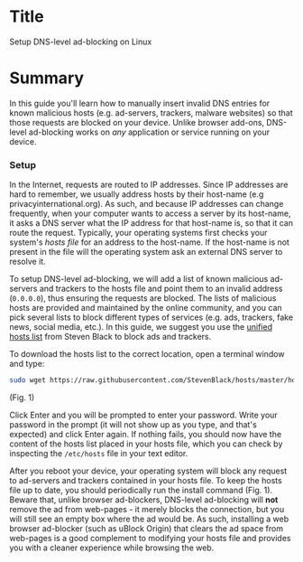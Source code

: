 # Title #
Setup DNS-level ad-blocking on Linux

# Summary #

In this guide you'll learn how to manually insert invalid DNS entries for known malicious hosts (e.g. ad-servers,
trackers, malware websites) so that those requests are blocked on your device. Unlike browser add-ons, DNS-level
ad-blocking works on *any* application or service running on your device.

### Setup ###

In the Internet, requests are routed to IP addresses. Since IP addresses are hard to remember, we usually address hosts
by their host-name (e.g privacyinternational.org). As such, and because IP addresses can change frequently, when your
computer wants to access a server by its host-name, it asks a DNS server what the IP address for that host-name is, so
that it can route the request. Typically, your operating systems first checks your system's *hosts file* for an address
to the host-name. If the host-name is not present in the file will the operating system ask an external DNS server to
resolve it.

To setup DNS-level ad-blocking, we will add a list of known malicious ad-servers and trackers to the hosts file and
point them to an invalid address (`0.0.0.0`), thus ensuring the requests are blocked. The lists of malicious hosts are
provided and maintained by the online community, and you can pick several lists to block different types of services
(e.g. ads, trackers, fake news, social media, etc.). In this guide, we suggest you use the [unified hosts
list](https://raw.githubusercontent.com/StevenBlack/hosts/master/hosts) from Steven Black to block ads and trackers.

To download the hosts list to the correct location, open a terminal window and type:

```bash
sudo wget https://raw.githubusercontent.com/StevenBlack/hosts/master/hosts -O /etc/
```
(Fig. 1)

Click Enter and you will be prompted to enter your password. Write your password in the prompt (it will not show up as
you type, and that's expected) and click Enter again. If nothing fails, you should now have the content of the hosts
list placed in your hosts file, which you can check by inspecting the `/etc/hosts` file in your text editor.

After you reboot your device, your operating system will block any request to ad-servers and trackers contained in your
hosts file. To keep the hosts file up to date, you should periodically run the install command (Fig. 1). Beware that,
unlike browser ad-blockers, DNS-level ad-blocking will **not** remove the ad from web-pages - it merely blocks the
connection, but you will still see an empty box where the ad would be. As such, installing a web browser ad-blocker
(such as uBlock Origin) that clears the ad space from web-pages is a good complement to modifying your hosts file and
provides you with a cleaner experience while browsing the web.
